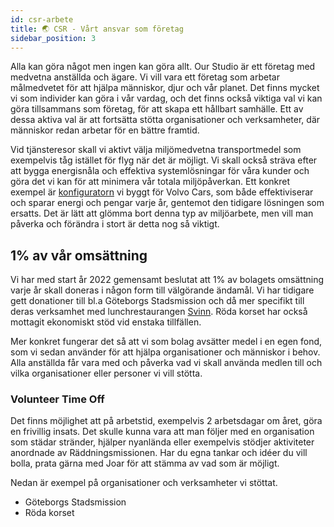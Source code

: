 ```yaml
---
id: csr-arbete
title: 🌏 CSR - Vårt ansvar som företag
sidebar_position: 3
---
```


Alla kan göra något men ingen kan göra allt. Our Studio är ett företag med medvetna anställda och ägare. Vi vill vara ett företag som arbetar målmedvetet för att hjälpa människor, djur och vår planet. Det finns mycket vi som individer kan göra i vår vardag, och det finns också viktiga val vi kan göra tillsammans som företag, för att skapa ett hållbart samhälle. Ett av dessa aktiva val är att fortsätta stötta organisationer och verksamheter, där människor redan arbetar för en bättre framtid.

Vid tjänsteresor skall vi aktivt välja miljömedvetna transportmedel som exempelvis tåg istället för flyg när det är möjligt. Vi skall också sträva efter att bygga energisnåla och effektiva systemlösningar för våra kunder och göra det vi kan för att minimera vår totala miljöpåverkan. Ett konkret exempel är [konfiguratorn](https://www.volvocars.com/se/build) vi byggt för Volvo Cars, som både effektiviserar och sparar energi och pengar varje år, gentemot den tidigare lösningen som ersatts. Det är lätt att glömma bort denna typ av miljöarbete, men vill man påverka och förändra i stort är detta nog så viktigt.


## 1% av vår omsättning
Vi har med start år 2022 gemensamt beslutat att 1% av bolagets omsättning varje år skall doneras i någon form till välgörande ändamål. Vi har tidigare gett donationer till bl.a Göteborgs Stadsmission och då mer specifikt till deras verksamhet med lunchrestaurangen [Svinn](https://www.stadsmissionen.org/restaurang-svinn/). Röda korset har också mottagit ekonomiskt stöd vid enstaka tillfällen.

Mer konkret fungerar det så att vi som bolag avsätter medel i en egen fond, som vi sedan använder för att hjälpa organisationer och människor i behov. Alla anställda får vara med och påverka vad vi skall använda medlen till och vilka organisationer eller personer vi vill stötta.


### Volunteer Time Off
Det finns möjlighet att på arbetstid, exempelvis 2 arbetsdagar om året, göra en frivillig insats. Det skulle kunna vara att man följer med en organisation som städar stränder, hjälper nyanlända eller exempelvis stödjer aktiviteter anordnade av Räddningsmissionen. Har du egna tankar och idéer du vill bolla, prata gärna med Joar för att stämma av vad som är möjligt.


Nedan är exempel på organisationer och verksamheter vi stöttat.

* Göteborgs Stadsmission
* Röda korset

